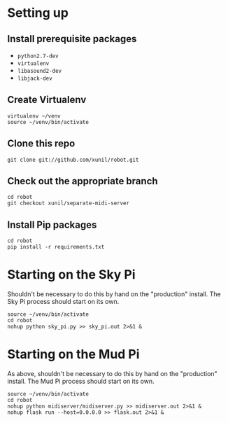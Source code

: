 # Setting up

## Install prerequisite packages
* `python2.7-dev`
* `virtualenv`
* `libasound2-dev`
* `libjack-dev`

## Create Virtualenv
```
virtualenv ~/venv
source ~/venv/bin/activate
```

## Clone this repo
```
git clone git://github.com/xunil/robot.git
```

## Check out the appropriate branch
```
cd robot
git checkout xunil/separate-midi-server
```

## Install Pip packages
```
cd robot
pip install -r requirements.txt
```

# Starting on the Sky Pi
Shouldn't be necessary to do this by hand on the "production" install.  The Sky Pi process should start on its own.
```
source ~/venv/bin/activate
cd robot
nohup python sky_pi.py >> sky_pi.out 2>&1 &
```

# Starting on the Mud Pi
As above, shouldn't be necessary to do this by hand on the "production" install.  The Mud Pi process should start on its own.
```
source ~/venv/bin/activate
cd robot
nohup python midiserver/midiserver.py >> midiserver.out 2>&1 &
nohup flask run --host=0.0.0.0 >> flask.out 2>&1 &
```

